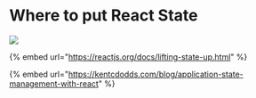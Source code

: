 # Where to put React State

![](<../../.gitbook/assets/Where\_to\_put\_React\_State (1).png>)

{% embed url="https://reactjs.org/docs/lifting-state-up.html" %}

{% embed url="https://kentcdodds.com/blog/application-state-management-with-react" %}

